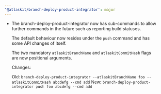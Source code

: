 ```yaml
---
'@atlaskit/branch-deploy-product-integrator': major
---
```


- The branch-deploy-product-integrator now has sub-commands to allow further commands in the future such as reporting build statuses.

  The default behaviour now resides under the `push` command and has some API changes of itself.

  The two mandatory `atlaskitBranchName` and `atlaskitCommitHash` flags are now positional arguments.

  Changes:

  Old: `branch-deploy-product-integrator --atlaskitBranchName foo --atlaskitCommitHash abcdefg --cmd add`
  New: `branch-deploy-product-integrator push foo abcdefg --cmd add`

